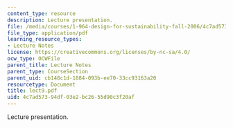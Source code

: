 ```yaml
---
content_type: resource
description: Lecture presentation.
file: /media/courses/1-964-design-for-sustainability-fall-2006/4c7ad57394df03e2bc2655d90c3f20af_lect9.pdf
file_type: application/pdf
learning_resource_types:
- Lecture Notes
license: https://creativecommons.org/licenses/by-nc-sa/4.0/
ocw_type: OCWFile
parent_title: Lecture Notes
parent_type: CourseSection
parent_uid: cb148c1d-1884-093b-ee70-33cc93163a20
resourcetype: Document
title: lect9.pdf
uid: 4c7ad573-94df-03e2-bc26-55d90c3f20af
---
```

Lecture presentation.